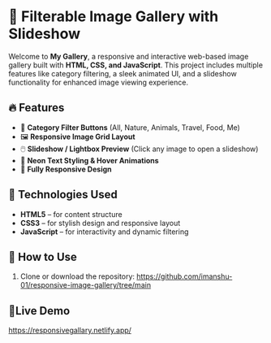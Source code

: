 # 🎨 Filterable Image Gallery with Slideshow

Welcome to **My Gallery**, a responsive and interactive web-based image gallery built with **HTML, CSS, and JavaScript**. This project includes multiple features like category filtering, a sleek animated UI, and a slideshow functionality for enhanced image viewing experience.

## 🔥 Features

- 🎯 **Category Filter Buttons** (All, Nature, Animals, Travel, Food, Me)
- 🖼️ **Responsive Image Grid Layout**
- 🖱️ **Slideshow / Lightbox Preview** (Click any image to open a slideshow)
- 🌈 **Neon Text Styling & Hover Animations**
- 🚀 **Fully Responsive Design**

## 📌 Technologies Used

- **HTML5** – for content structure  
- **CSS3** – for stylish design and responsive layout  
- **JavaScript** – for interactivity and dynamic filtering  

## 🚧 How to Use

1. Clone or download the repository:
 https://github.com/imanshu-01/responsive-image-gallery/tree/main

## 🌙Live Demo

https://responsivegallary.netlify.app/
